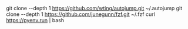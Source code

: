 git clone --depth 1 https://github.com/wting/autojump.git ~/.autojump
git clone --depth 1 https://github.com/junegunn/fzf.git ~/.fzf
curl https://pyenv.run | bash
